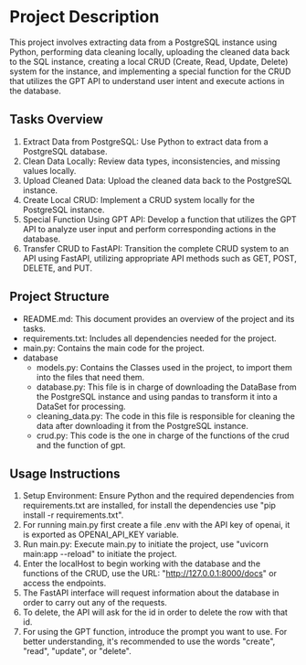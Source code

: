 # Project Description

This project involves extracting data from a PostgreSQL instance using Python, performing data cleaning locally, uploading the cleaned data back to the SQL instance, creating a local CRUD (Create, Read, Update, Delete) system for the instance, and implementing a special function for the CRUD that utilizes the GPT API to understand user intent and execute actions in the database.

## Tasks Overview

1. Extract Data from PostgreSQL: Use Python to extract data from a PostgreSQL database.
2. Clean Data Locally: Review data types, inconsistencies, and missing values locally.
3. Upload Cleaned Data: Upload the cleaned data back to the PostgreSQL instance.
4. Create Local CRUD: Implement a CRUD system locally for the PostgreSQL instance.
5. Special Function Using GPT API: Develop a function that utilizes the GPT API to analyze user input and perform corresponding actions in the database.
6. Transfer CRUD to FastAPI: Transition the complete CRUD system to an API using FastAPI, utilizing appropriate API methods such as GET, POST, DELETE, and PUT.

## Project Structure

- README.md: This document provides an overview of the project and its tasks.
- requirements.txt: Includes all dependencies needed for the project.
- main.py: Contains the main code for the project.
- database 
    - models.py: Contains the Classes used in the project, to import them into the files that need them.
    - database.py: This file is in charge of downloading the DataBase from the PostgreSQL instance and using pandas to transform it into a DataSet for processing.
    - cleaning_data.py: The code in this file is responsible for cleaning the data after downloading it from the PostgreSQL instance.
    - crud.py: This code is the one in charge of the functions of the crud and the function of gpt.

## Usage Instructions

1. Setup Environment: Ensure Python and the required dependencies from requirements.txt are installed, for install the dependencies use "pip install -r requirements.txt".
2. For running main.py first create a file .env with the API key of openai, it is exported as OPENAI_API_KEY variable.
3. Run main.py: Execute main.py to initiate the project, use "uvicorn main:app --reload" to initiate the project.
4. Enter the localHost to begin working with the database and the functions of the CRUD, use the URL: "http://127.0.0.1:8000/docs" or access the endpoints.
5. The FastAPI interface will request information about the database in order to carry out any of the requests.
6. To delete, the API will ask for the id in order to delete the row with that id. 
7. For using the GPT function, introduce the prompt you want to use. For better understanding, it's recommended to use the words "create", "read", "update", or "delete".